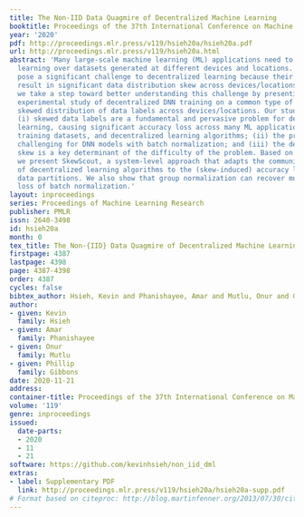 ```yaml
---
title: The Non-IID Data Quagmire of Decentralized Machine Learning
booktitle: Proceedings of the 37th International Conference on Machine Learning
year: '2020'
pdf: http://proceedings.mlr.press/v119/hsieh20a/hsieh20a.pdf
url: http://proceedings.mlr.press/v119/hsieh20a.html
abstract: 'Many large-scale machine learning (ML) applications need to perform decentralized
  learning over datasets generated at different devices and locations. Such datasets
  pose a significant challenge to decentralized learning because their different contexts
  result in significant data distribution skew across devices/locations. In this paper,
  we take a step toward better understanding this challenge by presenting a detailed
  experimental study of decentralized DNN training on a common type of data skew:
  skewed distribution of data labels across devices/locations. Our study shows that:
  (i) skewed data labels are a fundamental and pervasive problem for decentralized
  learning, causing significant accuracy loss across many ML applications, DNN models,
  training datasets, and decentralized learning algorithms; (ii) the problem is particularly
  challenging for DNN models with batch normalization; and (iii) the degree of data
  skew is a key determinant of the difficulty of the problem. Based on these findings,
  we present SkewScout, a system-level approach that adapts the communication frequency
  of decentralized learning algorithms to the (skew-induced) accuracy loss between
  data partitions. We also show that group normalization can recover much of the accuracy
  loss of batch normalization.'
layout: inproceedings
series: Proceedings of Machine Learning Research
publisher: PMLR
issn: 2640-3498
id: hsieh20a
month: 0
tex_title: The Non-{IID} Data Quagmire of Decentralized Machine Learning
firstpage: 4387
lastpage: 4398
page: 4387-4398
order: 4387
cycles: false
bibtex_author: Hsieh, Kevin and Phanishayee, Amar and Mutlu, Onur and Gibbons, Phillip
author:
- given: Kevin
  family: Hsieh
- given: Amar
  family: Phanishayee
- given: Onur
  family: Mutlu
- given: Phillip
  family: Gibbons
date: 2020-11-21
address: 
container-title: Proceedings of the 37th International Conference on Machine Learning
volume: '119'
genre: inproceedings
issued:
  date-parts:
  - 2020
  - 11
  - 21
software: https://github.com/kevinhsieh/non_iid_dml
extras:
- label: Supplementary PDF
  link: http://proceedings.mlr.press/v119/hsieh20a/hsieh20a-supp.pdf
# Format based on citeproc: http://blog.martinfenner.org/2013/07/30/citeproc-yaml-for-bibliographies/
---
```

